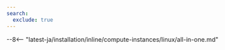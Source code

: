 ```yaml
---
search:
  exclude: true
---
```


--8<-- "latest-ja/installation/inline/compute-instances/linux/all-in-one.md"
